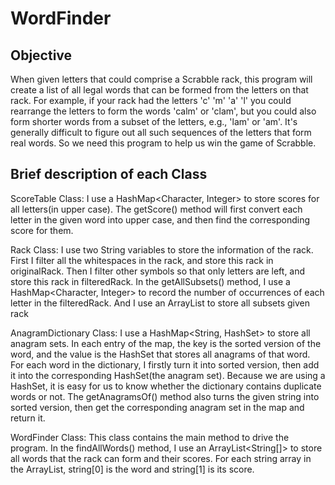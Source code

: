 # WordFinder

## Objective

When given letters that could comprise a Scrabble rack, this program will create a list of all legal words that can be formed from the letters on that rack.
For example, if your rack had the letters 'c' 'm' 'a' 'l' you could rearrange the letters to form the words 'calm' or 'clam', but you could also form shorter words from a subset of the letters, e.g., 'lam' or 'am'. It's generally difficult to figure out all such sequences of the letters that form real words. So we need this program to help us win the game of Scrabble.

## Brief description of each Class

ScoreTable Class: I use a HashMap<Character, Integer> to store scores for
all letters(in upper case). The getScore() method will first convert each
letter in the given word into upper case, and then find the corresponding
score for them.

Rack Class: I use two String variables to store the information of the rack.
First I filter all the whitespaces in the rack, and store this rack in
originalRack. Then I filter other symbols so that only letters are left, and
store this rack in filteredRack. In the getAllSubsets() method, I use a
HashMap<Character, Integer> to record the number of occurrences of each letter
in the filteredRack. And I use an ArrayList<String> to store all subsets given
rack

AnagramDictionary Class: I use a HashMap<String, HashSet<String>> to store all
anagram sets. In each entry of the map, the key is the sorted version of the
word, and the value is the HashSet that stores all anagrams of that word. For
each word in the dictionary, I firstly turn it into sorted version, then add it
into the corresponding HashSet(the anagram set). Because we are using a HashSet,
it is easy for us to know whether the dictionary contains duplicate words or not.
The getAnagramsOf() method also turns the given string into sorted version, then
get the corresponding anagram set in the map and return it.

WordFinder Class: This class contains the main method to drive the program. In
the findAllWords() method, I use an ArrayList<String[]> to store all words that
the rack can form and their scores. For each string array in the ArrayList, string[0]
is the word and string[1] is its score.
